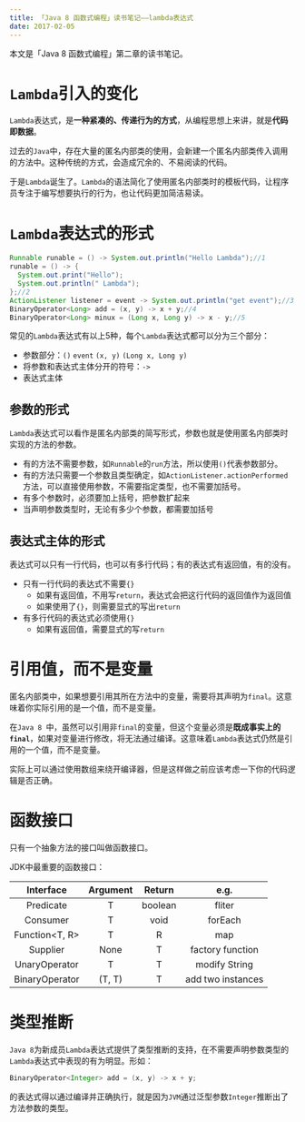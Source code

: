 ```yaml
---
title: 「Java 8 函数式编程」读书笔记——lambda表达式
date: 2017-02-05
---
```


本文是「Java 8 函数式编程」第二章的读书笔记。

# `Lambda`引入的变化

`Lambda`表达式，是**一种紧凑的、传递行为的方式**，从编程思想上来讲，就是**代码即数据**。

过去的`Java`中，存在大量的匿名内部类的使用，会新建一个匿名内部类传入调用的方法中。这种传统的方式，会造成冗余的、不易阅读的代码。

于是`Lambda`诞生了。`Lambda`的语法简化了使用匿名内部类时的模板代码，让程序员专注于编写想要执行的行为，也让代码更加简洁易读。

# `Lambda`表达式的形式

```java
Runnable runable = () -> System.out.println("Hello Lambda");//1
runable = () -> {
  System.out.print("Hello");
  System.out.println(" Lambda");
};//2
ActionListener listener = event -> System.out.println("get event");//3
BinaryOperator<Long> add = (x, y) -> x + y;//4
BinaryOperator<Long> minux = (Long x, Long y) -> x - y;//5
```

常见的`Lambda`表达式有以上5种，每个`Lambda`表达式都可以分为三个部分：

- 参数部分：`()` `event` `(x, y)` `(Long x, Long y)`
- 将参数和表达式主体分开的符号：`->`
- 表达式主体

## 参数的形式

`Lambda`表达式可以看作是匿名内部类的简写形式，参数也就是使用匿名内部类时实现的方法的参数。

- 有的方法不需要参数，如`Runnable`的`run`方法，所以使用`()`代表参数部分。
- 有的方法只需要一个参数且类型确定，如`ActionListener.actionPerformed`方法，可以直接使用参数，不需要指定类型，也不需要加括号。
- 有多个参数时，必须要加上括号，把参数扩起来
- 当声明参数类型时，无论有多少个参数，都需要加括号

## 表达式主体的形式

表达式可以只有一行代码，也可以有多行代码；有的表达式有返回值，有的没有。

- 只有一行代码的表达式不需要`{}`
  - 如果有返回值，不用写`return`，表达式会把这行代码的返回值作为返回值
  - 如果使用了`{}`，则需要显式的写出`return`
- 有多行代码的表达式必须使用`{}`
  - 如果有返回值，需要显式的写`return`

# 引用值，而不是变量

匿名内部类中，如果想要引用其所在方法中的变量，需要将其声明为`final`。这意味着你实际引用的是一个值，而不是变量。

在`Java 8 `中，虽然可以引用非`final`的变量，但这个变量必须是**既成事实上的`final`**，如果对变量进行修改，将无法通过编译。这意味着`Lambda`表达式仍然是引用的一个值，而不是变量。

实际上可以通过使用数组来绕开编译器，但是这样做之前应该考虑一下你的代码逻辑是否正确。

# 函数接口

只有一个抽象方法的接口叫做函数接口。

JDK中最重要的函数接口：

|     Interface     | Argument | Return  |       e.g.        |
| :---------------: | :------: | :-----: | :---------------: |
|   Predicate<T>    |    T     | boolean |      fliter       |
|    Consumer<T>    |    T     |  void   |      forEach      |
|  Function<T, R>   |    T     |    R    |        map        |
|    Supplier<T>    |   None   |    T    | factory function  |
| UnaryOperator<T>  |    T     |    T    |   modify String   |
| BinaryOperator<T> |  (T, T)  |    T    | add two instances |

# 类型推断

`Java 8`为新成员`Lambda`表达式提供了类型推断的支持，在不需要声明参数类型的`Lambda`表达式中表现的有为明显。形如：

```java
BinaryOperator<Integer> add = (x, y) -> x + y;
```

的表达式得以通过编译并正确执行，就是因为`JVM`通过泛型参数`Integer`推断出了方法参数的类型。